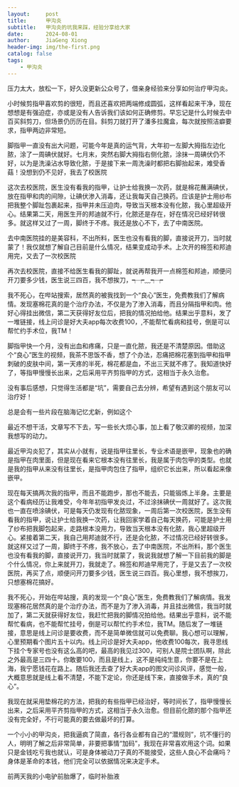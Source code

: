 ```yaml
---
layout:     post
title:      甲沟炎
subtitle:   甲沟炎的坑我来踩，经验分享给大家
date:       2024-08-01
author:     JiaGeng Xiong
header-img: img/the-first.png
catalog: false
tags:
    - 甲沟炎
---
```

压力太大，放松一下，好久没更新公众号了，借亲身经验来分享如何治疗甲沟炎。

小时候剪指甲喜欢剪的很短，而且还喜欢把两端修成圆弧，这样看起来干净，现在想想是有强迫症，亦或是没有人告诉我们该如何正确修剪。早忘记是什么时候去中百买斜剪刀，但场景仍历历在目。斜剪刀就打开了潘多拉魔盒，每次就按照洁癖要求，指甲两边非常短。

脚指甲一直没有出大问题，可能今年是真的运气背，大年初一左脚大拇指左边化脓，涂了一周碘伏就好。七月末，突然右脚大拇指右侧化脓，涂抹一周碘伏仍不好，以为是洗澡沾水导致化脓，于是接下来一周洗澡时都把右脚抬起来，难受香菇！没想到仍不见好，我去了校医院

这次去校医院，医生没有看我的指甲，让护士给我换一次药，就是棉花蘸满碘伏，放在指甲和肉的间隙，让碘伏渗入消毒，还让我每天自己换药。应该是护士用纱布把我整个脚趾包裹起来，指甲并未压迫肉，导致当天根本没有化脓，我心里超级开心。结果第二天，用医生开的邦迪就不行，化脓还是存在，好在情况已经好转很多。就这样又过了一周，脚终于不疼。我还是放心不下，去了中南医院。

去中南医院挂的是美容科，不出所料，医生也没有看我的脚，直接说开刀，当时就蒙了！我仅就想了解自己目前是什么情况，结果变成动手术。上次开的棉签和邦迪用完，又去了一次校医院

再次去校医院，直接不给医生看我的脚趾，就说再帮我开一点棉签和邦迪，顺便问开刀要多少钱，医生说三四百，我不想挨刀，┭┮﹏┭┮

我不死心，在哔站搜索，居然真的被我找到一个“良心”医生，免费教我们了解病情。发现塞棉花真的是个治疗办法，不仅是为了渗入消毒，而且分隔指甲和肉。他好心得挂出微信，第二天获得好友位后，把我的情况拍给他。结果出乎意料，发了一堆链接，线上问诊是好大夫app每次收费100，,不能帮忙看病和挂号，倒是可以帮忙约手术位，我TM！

脚指甲快一个月，没有出血和疼痛，只是一直化脓，我还是不清楚原因。借助这个“良心”医生的视频，我茶不思饭不香，想了个办法，忍痛把棉花塞到指甲和指甲刺破的皮肤中间，第一天疼的半死，棉花都是血，不出三天就不疼了。我知道快好了，等指甲慢慢长出来，之后采用平齐剪指甲的方式，这相当于永久治愈。

没有事后感想，只觉得生活都是“坑”，需要自己去分辨，希望有遇到这个朋友可以治疗好！

总是会有一些片段在脑海记忆尤新，例如这个

最近不想干活，文章写不下去，写一些长大烦心事，加上看了敬汉卿的视频，加深我想写的动力。

最近甲沟炎犯了，其实从小就有，说是指甲往里长，专业术语是嵌甲，现象也的确是指甲在肉里面，但是现在看来它根本没有往里长，我是属于肉包甲的类型。也就是我的指甲从来没有往里长，是指甲肉包住了指甲，组织它长出来，所以看起来像嵌甲。

现在每天搞两次我的指甲，而且不能跑步，那也不能去，只能锻炼上半身。主要是这个看病经历让我难受，今年年初指甲发炎过，不过涂抹碘伏一周就好了。这次我也一直在喷涂碘伏，可是每天仍发现有化脓现象，一周后第一次校医院，医生没有看我的指甲，说让护士给我换一次药，让我回家学着自己每天换药，可能是护士用了纱布把我脚包起来，走路根本没用力，导致当天根本没有化脓，我心里超级开心。紧接着第二天，我自己用邦迪就不行，还是会化脓，不过情况已经好转很多。就这样又过了一周，脚终于不疼，我不放心，去了中南医院，不出所料，那个医生也没有看我的脚，直接说开刀，我当时就蒙了，我说我就想了解一下目前我的脚是个什么情况，你上来就开刀，我就走了。棉签和邦迪早用完了，于是又去了一次校医院，再买了点，顺便问开刀要多少钱，医生说三四百。我心里想，我不想挨刀，只想塞棉花搞好。

我不死心，开始在哔站搜，真的发现一个“良心”医生，免费教我们了解病情。我发现塞棉花居然真的是个治疗办法，而不是为了渗入消毒，并且挂出微信，我当时就加了，第二天就获得好友位，我赶忙把我的脚情况拍给他。结果出乎意料，说不能帮忙看病，也不能帮忙挂号，倒是可以帮忙约手术位，我TM。随后发了一堆链接，意思是线上问诊是要收费，而不是简单微信就可以免费聊。我心想可以理解，心里预期看个图片五十以内。线上问诊是好大夫app，他收费100每次，我寻思线下挂个专家号也没有这么高的吧，最高的我见过300，可别人是院士团队啊，除此之外最高是三四十。你敢要100，而且是线上，这不是纯纯生意，你要不是在上海，我宁愿钱花在路上。随后我还去查了好大夫app的图文问诊风评，感觉一般，大概意思就是线上看不清楚，不能下定论，你还是线下来，直接做手术，真的“良心”。

我现在就采用垫棉花的方法，把我的有些指甲已经治好，等时间长了，指甲慢慢长出来，之后采用平齐剪指甲的方式，这相当于永久治愈。但目前化脓的那个指甲还没有完全好，不行可能真的要去做最坏的打算。

一个小小的甲沟炎，把我逼疯了简直，各行各业都有自己的“潜规则”，坑不懂行的人，明明了解之后非常简单，非要把事情“加码”，我现在非常喜欢用这个词。如果只是金钱吃亏我也就认，可是身体被动刀子真的不能接受，这些人良心不会痛吗？身体是革命的本钱，他们完全可以依据情况来决定手术。

前两天我的小电驴前胎爆了，临时补胎液
